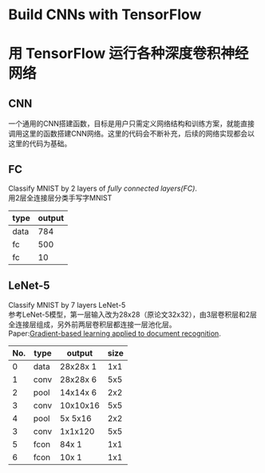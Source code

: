 # Build CNNs with TensorFlow
# 用 TensorFlow 运行各种深度卷积神经网络
## CNN
一个通用的CNN搭建函数，目标是用户只需定义网络结构和训练方案，就能直接调用这里的函数搭建CNN网络。这里的代码会不断补充，后续的网络实现都会以这里的代码为基础。
## FC
Classify MNIST by 2 layers of *fully connected layers(FC)*.  
用2层全连接层分类手写字MNIST

|type|output|
|----|----|
|data|784|
|fc|500|
|fc|10|
## LeNet-5
Classify MNIST by 7 layers LeNet-5  
参考LeNet-5模型，第一层输入改为28x28（原论文32x32），由3层卷积层和2层全连接层组成，另外前两层卷积层都连接一层池化层。  
Paper:[Gradient-based learning applied to document recognition](http://xueshu.baidu.com/s?wd=paperuri%3A%2880fd293244903d8233327d0e5ba6de62%29).

|No.|type|output|size|
|----|----|----|----|
|0|data|28x28x 1|1x1|
|1|conv|28x28x 6|5x5|
|2|pool|14x14x 6|2x2|
|3|conv|10x10x16|5x5|
|4|pool| 5x 5x16|2x2|
|3|conv| 1x1x120|5x5|
|5|fcon|84x 1|1x1|
|6|fcon|10x 1|1x1|